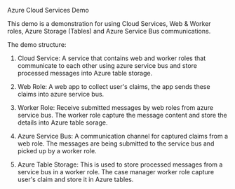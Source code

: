 Azure Cloud Services Demo


This demo is a demonstration for using Cloud Services, Web & Worker roles, Azure Storage (Tables) and Azure Service Bus communications.
        
        
        

The demo structure:

1) Cloud Service: A service that contains web and worker roles that communicate to each other using azure service bus and store processed messages into Azure table storage.

2) Web Role: A web app to collect user's claims, the app sends these claims into azure service bus.

3) Worker Role: Receive submitted messages by web roles from azure service bus. The worker role capture the message content and store the details into Azure table sorage.

4) Azure Service Bus: A communication channel for captured claims from a web role. The messages are being submitted to the service bus and picked up by a worker role.

5) Azure Table Storage: This is used to store processed messages from a service bus in a worker role. The case manager worker role capture user's claim and store it in Azure tables.
